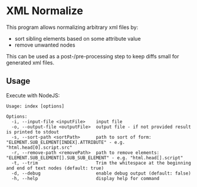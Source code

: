 # XML Normalize

This program allows normalizing arbitrary xml files by:

* sort sibling elements based on some attribute value
* remove unwanted nodes

This can be used as a post-/pre-processing step to keep diffs small for generated xml files.

## Usage

Execute with NodeJS:

```text
Usage: index [options]

Options:
  -i, --input-file <inputFile>    input file
  -o, --output-file <outputFile>  output file - if not provided result is printed to stdout
  -s, --sort-path <sortPath>      path to sort of form: "ELEMENT.SUB_ELEMENT[INDEX].ATTRIBUTE" - e.g. "html.head[0].script.src"
  -r, --remove-path <removePath>  path to remove elements: "ELEMENT.SUB_ELEMENT[].SUB_SUB_ELEMENT" - e.g. "html.head[].script"
  -t, --trim                      Trim the whitespace at the beginning and end of text nodes (default: true)
  -d, --debug                     enable debug output (default: false)
  -h, --help                      display help for command
```
